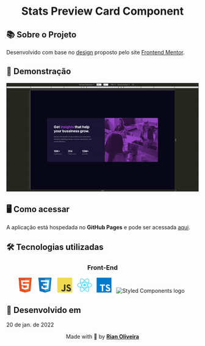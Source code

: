 <h1 align="center">Stats Preview Card Component</h1>

## 📚 Sobre o Projeto

Desenvolvido com base no [design](https://www.frontendmentor.io/challenges/stats-preview-card-component-8JqbgoU62) proposto pelo site [Frontend Mentor](https://www.frontendmentor.io/home).

## 🔎 Demonstração

<div align="center">
  <img alt="Application demo GIF." src="demo/stats-preview-card-component.gif" />
</div>

## 🖥️ Como acessar

A aplicação está hospedada no **GitHub Pages** e pode ser acessada [aqui](https://riandeoliveira.github.io/stats-preview-card-component/).

## 🛠️ Tecnologias utilizadas

<div align="center">
  <h3>Front-End</h3>
  <img alt="HTML5 logo" height="40" src="https://raw.githubusercontent.com/devicons/devicon/master/icons/html5/html5-original.svg" title="HTML5" width="40"></img>
  &nbsp;
  <img alt="CSS3 logo" height="40" src="https://raw.githubusercontent.com/devicons/devicon/master/icons/css3/css3-original.svg" title="CSS3" width="40"></img>
  &nbsp;
  <img alt="JavaScript logo" height="40" src="https://raw.githubusercontent.com/devicons/devicon/master/icons/javascript/javascript-original.svg" title="JavaScript" width="40"></img>
  &nbsp;
  <img alt="React logo" height="40" src="https://raw.githubusercontent.com/devicons/devicon/master/icons/react/react-original.svg" title="React" width="40"></img>
  &nbsp;
  <img alt="TypeScript logo" height="40" src="https://raw.githubusercontent.com/devicons/devicon/master/icons/typescript/typescript-original.svg" title="TypeScript" width="40"></img>
  &nbsp;
  <img alt="Styled Components logo" height="40" src="https://avatars.githubusercontent.com/u/20658825?s=200&v=4" title="Styled Components" width="40"></img>
  &nbsp;
</div>

## 🚀 Desenvolvido em

20 de jan. de 2022

<p align="center">Made with 💙 by <a href="https://github.com/riandeoliveira"><strong>Rian Oliveira</strong></a></p>
